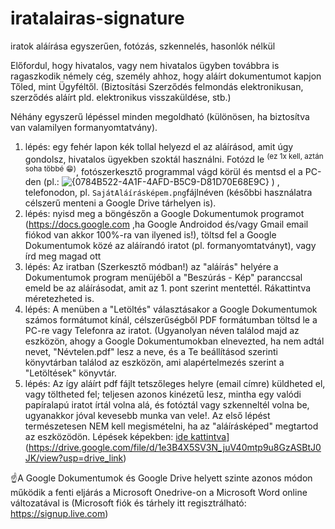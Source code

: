 # iratalairas-signature
iratok aláírása egyszerűen, fotózás, szkennelés, hasonlók nélkül

Előfordul, hogy hivatalos, vagy nem hivatalos ügyben továbbra is ragaszkodik némely cég, személy ahhoz, hogy aláírt dokumentumot kapjon Tőled, mint Ügyféltől. 
(Biztosítási Szerződés felmondás elektronikusan, szerződés aláírt pld. elektronikus visszaküldése, stb.)

Néhány egyszerű lépéssel minden megoldható (különösen, ha biztosítva van valamilyen formanyomtatvány).

1. lépés: egy fehér lapon kék tollal helyezd el az aláírásod, amit úgy gondolsz, hivatalos ügyekben szoktál használni. Fotózd le <sup>(ez 1x kell, aztán soha többé 😁)</sup>, fotószerkesztő programmal vágd körül és mentsd el a PC-den (pl.: ![{0784B522-4A1F-4AFD-B5C9-D81D70E68E9C}](https://github.com/user-attachments/assets/a4e66f93-aab8-42f9-8a70-8ea3d31329f5) )
, telefonodon, pl. <code>SajátAláírásképem.png</code>fájlnéven (későbbi használatra célszerű menteni a Google Drive tárhelyen is).
2. lépés: nyisd meg a böngészőn a Google Dokumentumok programot (https://docs.google.com ,ha Google Androidod és/vagy Gmail email fiókod van akkor 100%-ra van ilyened is!), töltsd fel a Google Dokumentumok közé az aláírandó iratot (pl. formanyomtatványt), vagy írd meg magad ott
3. lépés: Az iratban (Szerkesztő módban!) az "aláírás" helyére a Dokumentumok program menüjéből a "Beszúrás - Kép" paranccsal emeld be az aláírásodat, amit az 1. pont szerint mentettél. Rákattintva méretezheted is.
4. lépés: A menüben a "Letöltés" választásakor a Google Dokumentumok számos formátumot kínál, célszerűségből PDF formátumban töltsd le a PC-re vagy Telefonra az iratot. (Ugyanolyan néven találod majd az eszközön, ahogy a Google Dokumentumokban elnevezted, ha nem adtál nevet, "Névtelen.pdf" lesz a neve, és a Te beállításod szerinti könyvtárban találod az eszközön, ami alapértelmezés szerint a "Letöltések" könyvtár.
5. lépés: Az így aláírt pdf fájlt tetszőleges helyre (email címre) küldheted el, vagy töltheted fel; teljesen azonos kinézetű lesz, mintha egy valódi papíralapú iratot írtál volna alá, és fotóztál vagy szkenneltél volna be, ugyanakkor jóval kevesebb munka van vele!. Az első lépést természetesen NEM kell megismételni, ha az "aláírásképed" megtartod az eszközödön. 
Lépések képekben:
[ide kattintva](https://drive.google.com/file/d/1e3B4X5SV3N_juV40mtp9u8GzASBtJ0JK/view?usp=drive_link)](https://drive.google.com/file/d/1e3B4X5SV3N_juV40mtp9u8GzASBtJ0JK/view?usp=drive_link)

☝️A Google Dokumentumok és Google Drive helyett szinte azonos módon működik a fenti eljárás a Microsoft Onedrive-on a Microsoft Word online változatával is (Microsoft fiók és tárhely itt regisztrálható: https://signup.live.com) 
